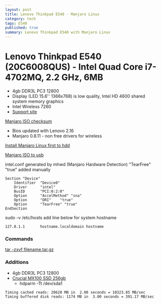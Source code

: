 ```yaml
---
layout: post
title: Lenovo Thinkpad E540 - Manjaro Linux
category: tech
tags: E540
published: true
summary: Lenovo Thinkpad E540 with Manjaro Linux
---
```


# Lenovo Thinkpad E540 (20C6008QUS) - Intel Quad Core i7-4702MQ, 2.2 GHz, 6MB

- 4gb DDR3L PC3 12800
- Display (LED 15.6'' 1366x768) is low quality, Intel HD 4600 shared system memory graphics
- Intel Wireless 7260
- [Support site](http://support.lenovo.com/us/en/products/laptops-and-netbooks/thinkpad-edge-laptops/thinkpad-edge-e540/20c6/008qus)

[Manjaro ISO checksum](https://wiki.manjaro.org/index.php?title=How-to_check_an_.ISO_MD5_checksum)

- Bios updated with Lenovo 2.16
- Manjaro 0.8.11 - non free drivers for wireless

[Install Manjaro Linux first to hdd](https://wiki.manjaro.org/index.php?title=Download_Manjaro)

[Manjaro ISO to usb](https://wiki.manjaro.org/index.php?title=Burn_an_ISO_File)

intel.conf generated by mhwd (Manjaro Hardware Detection)
"TearFree" "true" added manually

~~~
Section "Device"
	Identifier  "Device0"
	Driver      "intel"
	BusID       "PCI:0:2:0"
	Option      "AccelMethod" "sna"
	Option      "DRI"    "true"
	Option      "TearFree" "true"
EndSection
~~~

sudo -v /etc/hosts add line below for system hostname

~~~
127.0.1.1       hostname.localdomain hostname
~~~

### Commands
[tar -zxvf filename.tar.gz](http://explainshell.com/explain?cmd=tar+-zxvf+filename.tar.gz)

### Additions

- 4gb DDR3L PC3 12800
- [Crucial MX100 SSD 256gb](http://www.crucial.com/usa/en/ssd/ct256mx100ssd1)
  - hdparm -Tt /dev/sda1

~~~ 
Timing cached reads: 20628 MB in  2.00 seconds = 10323.85 MB/sec
Timing buffered disk reads: 1174 MB in  3.00 seconds = 391.17 MB/sec
~~~



